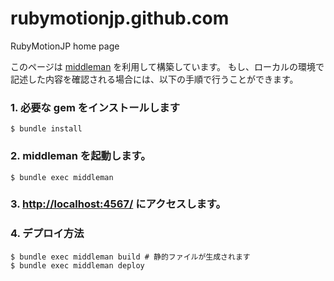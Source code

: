rubymotionjp.github.com
=======================

RubyMotionJP home page

このページは [middleman](http://middlemanapp.com/jp/) を利用して構築しています。
もし、ローカルの環境で記述した内容を確認される場合には、以下の手順で行うことができます。

### 1. 必要な gem をインストールします

```
$ bundle install
```

### 2. middleman を起動します。

```
$ bundle exec middleman
```

### 3. [http://localhost:4567/](http://localhost:4567/) にアクセスします。

### 4. デプロイ方法

```
$ bundle exec middleman build # 静的ファイルが生成されます
$ bundle exec middleman deploy
```


